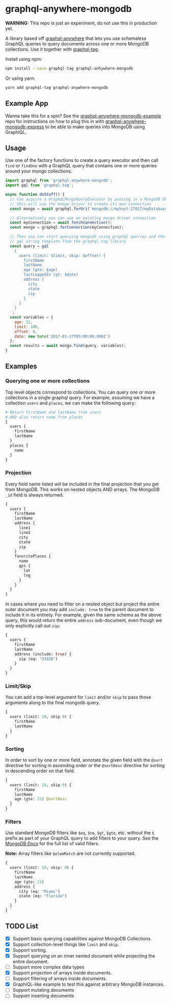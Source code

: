# graphql-anywhere-mongodb

**WARNING:** This repo is just an experiment, do not use this in production yet.

A library based off [graphql-anywhere](https://github.com/apollographql/graphql-anywhere) that lets you use schemaless GraphQL queries to query documents across one or more MongoDB collections. Use it together with [graphql-tag](https://github.com/apollographql/graphql-tag).

Install using npm:

```sh
npm install --save graphql-tag graphql-anhywhere-mongodb
```

Or using yarn:

```sh
yarn add graphql-tag graphql-anywhere-mongodb
```

## Example App

Wanna take this for a spin? See the [graphql-anywhere-mongodb-example](https://github.com/dflor003/graphql-anywhere-mongodb-example) repo for instructions on how to plug this in with [graphql-anywhere-mongodb-express](https://github.com/dflor003/graphql-anywhere-mongodb-express) to be able to make queries into MongoDB using GraphiQL.

## Usage

Use one of the factory functions to create a query executor and then call `find` or `findOne` with a GraphQL query that contains one or more queries around your mongo collections:

```js
import graphql from 'graphql-anywhere-mongodb';
import gql from 'graphql-tag';

async function doStuff() {
  // Can acquire a GraphQLMongoQueryExecutor by passing in a MongoDB URI
  // this will use the mongo driver to create its own connection
  const mongo = await graphql.forUri('mongodb://myhost:27017/myDatabase');

  // Alternatively you can use an existing mongo driver connection
  const myConnection = await fetchConnection();
  const mongo = graphql.forConnection(myConnection);

  // Then you can start querying mongodb using graphql queries and the
  // gql string template from the graphql-tag library
  const query = gql`
    {
      users (limit: $limit, skip: $offset) {
        firstName
        lastName
        age (gte: $age)
        lastLoggedIn (gt: $date)
        address {
          city
          state
          zip
        }
      }
    }
  `;
  const variables = {
    age: 21,
    limit: 100,
    offset: 0,
    date: new Date('2017-01-17T05:00:00.000Z')
  };
  const results = await mongo.find(query, variables);
}
```

## Examples

### Querying one or more collections

Top level objects correspond to collections. You can query one or more collections in a single graphql query. For example, assuming we have a collection `users` and `places`, we can make the following query:

```graphql
# Return firstName and lastName from users
# AND also return name from places
{
  users {
    firstName
    lastName
  }
  places {
    name
  }
}
```

### Projection

Every field name listed will be included in the final projection that you get from MongoDB. This works on nested objects AND arrays. The MongoDB `_id` field is always returned.

```graphql
{
  users {
    firstName
    lastName
    address {
      line1
      line2
      city
      state
      zip
    }
    favoritePlaces {
      name
      gps {
        lat
        lng
      }
    }
  }
}
```

In cases where you need to filter on a nested object but project the entire outer document you may add `include: true` to the parent document to include it in its entirety. For example, given the same schema as the above query, this would return the entire `address` sub-document, even though we only explicitly call out `zip`:

```graphql
{
  users {
    firstName
    lastName
    address (include: true) {
      zip (eq: "33326")
    }
  }
}
```

### Limit/Skip

You can add a top-level argument for `limit` and/or `skip` to pass those arguments along to the final mongodb query.

```graphql
{
  users (limit: 10, skip 0) {
    firstName
    lastName
  }
}
```

### Sorting

In order to sort by one or more field, annotate the given field with the `@sort` directive for sorting in ascending order or the `@sortDesc` directive for sorting in descending order on that field.

```graphql
{
  users (limit: 10, skip 0) {
    firstName
    lastName
    age (gte: 21) @sortDesc
  }
}
```

### Filters

Use standard MongoDB filters like `$eq`, `$ne`, `$gt`, `$gte`, etc. without the `$` prefix as part of your GraphQL query to add filters to your query. See the [MongoDB Docs](https://docs.mongodb.com/manual/reference/operator/query/) for the full list of valid filters.

**Note:** Array filters like `$elemMatch` are not currently supported.

```graphql
{
  users (limit: 10, skip: 0) {
    firstName
    lastName
    age (gte: 21)
    address {
      city (eq: "Miami")
      state (eq: "Florida")
    }
  }
}
```

## TODO List

- [X] Support basic querying capabilities against MongoDB Collections.
- [X] Support collection-level things like `limit` and `skip`.
- [X] Support sorting.
- [X] Support querying on an inner nexted document while projecting the entire document.
- [ ] Support more complex data types
- [X] Support projection of arrays inside documents.
- [ ] Support filtering of arrays inside documents.
- [X] GraphiQL-like example to test this against arbitrary MongoDB instances.
- [ ] Support mutating documents
- [ ] Support inserting documents
